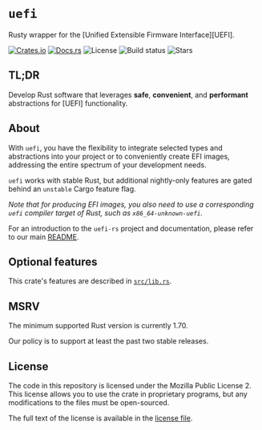 # `uefi`

Rusty wrapper for the [Unified Extensible Firmware Interface][UEFI].

[![Crates.io](https://img.shields.io/crates/v/uefi)](https://crates.io/crates/uefi)
[![Docs.rs](https://docs.rs/uefi/badge.svg)](https://docs.rs/uefi)
![License](https://img.shields.io/github/license/rust-osdev/uefi-rs)
![Build status](https://github.com/rust-osdev/uefi-rs/workflows/Rust/badge.svg)
![Stars](https://img.shields.io/github/stars/rust-osdev/uefi-rs)

## TL;DR

Develop Rust software that leverages **safe**, **convenient**, and
**performant** abstractions for [UEFI] functionality.

## About

With `uefi`, you have the flexibility to integrate selected types and
abstractions into your project or to conveniently create EFI images, addressing
the entire spectrum of your development needs.

`uefi` works with stable Rust, but additional nightly-only features are
gated behind an `unstable` Cargo feature flag.

_Note that for producing EFI images, you also need to use a corresponding `uefi`
compiler target of Rust, such as `x86_64-unknown-uefi`._

For an introduction to the `uefi-rs` project and documentation, please refer to
our main [README].

[README]: https://github.com/rust-osdev/uefi-rs/blob/main/README.md

## Optional features

This crate's features are described in [`src/lib.rs`].

[`src/lib.rs`]: src/lib.rs

## MSRV

The minimum supported Rust version is currently 1.70.

Our policy is to support at least the past two stable releases.

## License

The code in this repository is licensed under the Mozilla Public License 2.
This license allows you to use the crate in proprietary programs, but any modifications to the files must be open-sourced.

The full text of the license is available in the [license file](LICENSE).
